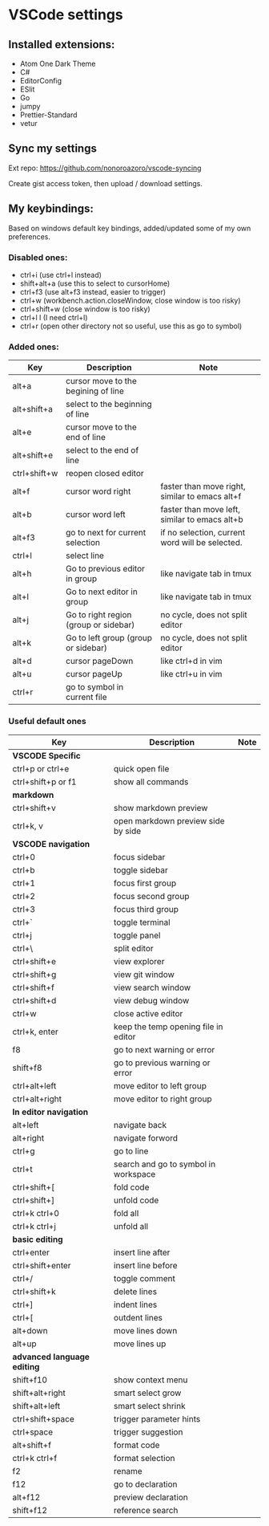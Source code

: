 # VSCode settings

## Installed extensions:

* Atom One Dark Theme
* C#
* EditorConfig
* ESlit
* Go
* jumpy
* Prettier-Standard
* vetur

## Sync my settings

Ext repo: https://github.com/nonoroazoro/vscode-syncing

Create gist access token, then upload / download settings.

## My keybindings:

Based on windows default key bindings, added/updated some of my own preferences.

### Disabled ones:
* ctrl+i (use ctrl+l instead)
* shift+alt+a (use this to select to cursorHome)
* ctrl+f3 (use alt+f3 instead, easier to trigger)
* ctrl+w (workbench.action.closeWindow, close window is too risky)
* ctrl+shift+w (close window is too risky)
* ctrl+l l (I need ctrl+l)
* ctrl+r (open other directory not so useful, use this as go to symbol)

### Added ones:
| Key  | Description  | Note  |
|---|---|---|
| alt+a | cursor move to the begining of line | |
| alt+shift+a | select to the beginning of line | |
| alt+e | cursor move to the end of line | |
| alt+shift+e | select to the end of line | |
| ctrl+shift+w | reopen closed editor | |
| alt+f | cursor word right | faster than move right, similar to emacs alt+f |
| alt+b | cursor word left | faster than move left, similar to emacs alt+b |
| alt+f3 | go to next for current selection | if no selection, current word will be selected. |
| ctrl+l | select line | |
| alt+h | Go to previous editor in group | like navigate tab in tmux |
| alt+l | Go to next editor in group | like navigate tab in tmux |
| alt+j | Go to right region (group or sidebar) | no cycle, does not split editor |
| alt+k | Go to left group (group or sidebar) | no cycle, does not split editor |
| alt+d | cursor pageDown | like ctrl+d in vim |
| alt+u | cursor pageUp | like ctrl+u in vim |
| ctrl+r | go to symbol in current file | |

### Useful default ones
| Key  | Description  | Note  |
|---|---|---|
| **VSCODE Specific** | | |
| ctrl+p or ctrl+e | quick open file | |
| ctrl+shift+p or f1 | show all commands | |
| **markdown** | | |
| ctrl+shift+v | show markdown preview | |
| ctrl+k, v | open markdown preview side by side | |
| **VSCODE navigation** | | |
| ctrl+0 | focus sidebar | |
| ctrl+b | toggle sidebar | |
| ctrl+1 | focus first group | |
| ctrl+2 | focus second group | |
| ctrl+3 | focus third group | |
| ctrl+` | toggle terminal | |
| ctrl+j | toggle panel | |
| ctrl+\ | split editor | |
| ctrl+shift+e | view explorer | |
| ctrl+shift+g | view git window | |
| ctrl+shift+f | view search window | |
| ctrl+shift+d | view debug window | |
| ctrl+w | close active editor | |
| ctrl+k, enter | keep the temp opening file in editor | |
| f8 | go to next warning or error | |
| shift+f8 | go to previous warning or error | |
| ctrl+alt+left | move editor to left group | |
| ctrl+alt+right | move editor to right group | |
| **In editor navigation** | | |
| alt+left | navigate back | |
| alt+right | navigate forword | |
| ctrl+g | go to line | |
| ctrl+t | search and go to symbol in workspace | |
| ctrl+shift+[ | fold code | |
| ctrl+shift+] | unfold code | |
| ctrl+k ctrl+0 | fold all | |
| ctrl+k ctrl+j | unfold all | |
| **basic editing** | | |
| ctrl+enter | insert line after | |
| ctrl+shift+enter | insert line before | |
| ctrl+/ | toggle comment | |
| ctrl+shift+k | delete lines |
| ctrl+] | indent lines | |
| ctrl+[ | outdent lines | |
| alt+down | move lines down | |
| alt+up | move lines up | |
| **advanced language editing** | | |
| shift+f10 | show context menu | |
| shift+alt+right | smart select grow | |
| shift+alt+left | smart select shrink | |
| ctrl+shift+space | trigger parameter hints | |
| ctrl+space | trigger suggestion | |
| alt+shift+f | format code | |
| ctrl+k ctrl+f | format selection | |
| f2 | rename | |
| f12 | go to declaration | |
| alt+f12 | preview declaration | |
| shift+f12 | reference search | |
